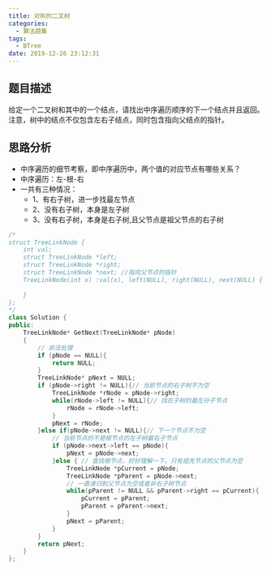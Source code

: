 ```yaml
---
title: 对称的二叉树
categories:
  - 算法题集
tags:
  - BTree
date: 2019-12-26 23:12:31
---
```


## 题目描述
给定一个二叉树和其中的一个结点，请找出中序遍历顺序的下一个结点并且返回。注意，树中的结点不仅包含左右子结点，同时包含指向父结点的指针。
## 思路分析
- 中序遍历的细节考察，即中序遍历中，两个值的对应节点有哪些关系？
- 中序遍历：左-根-右
- 一共有三种情况：
    - 1、有右子树，进一步找最左节点
    - 2、没有右子树，本身是左子树
    - 3、没有右子树，本身是右子树,且父节点是祖父节点的右子树
```cpp
/*
struct TreeLinkNode {
    int val;
    struct TreeLinkNode *left;
    struct TreeLinkNode *right;
    struct TreeLinkNode *next; //指向父节点的指针
    TreeLinkNode(int x) :val(x), left(NULL), right(NULL), next(NULL) {
        
    }
};
*/
class Solution {
public:
    TreeLinkNode* GetNext(TreeLinkNode* pNode)
    {
        // 非法处理
        if (pNode == NULL){
            return NULL;
        }
        TreeLinkNode* pNext = NULL;
        if (pNode->right != NULL){// 当前节点的右子树不为空
            TreeLinkNode *rNode = pNode->right;
            while(rNode->left != NULL){// 找右子树的最左孙子节点
                rNode = rNode->left;
            }
            pNext = rNode;
        }else if(pNode->next != NULL){// 下一个节点不为空
            // 当前节点的不是根节点的左子树最右子节点
            if (pNode->next->left == pNode){
                pNext = pNode->next;
            }else { // 查找根节点，好好理解一下。只有祖先节点的父节点为空
                TreeLinkNode *pCurrent = pNode;
                TreeLinkNode *pParent = pNode->next;
                // 一直递归到父节点为空或者非右子树节点 
                while(pParent != NULL && pParent->right == pCurrent){
                    pCurrent = pParent;
                    pParent = pParent->next;
                }
                pNext = pParent;
            }
        }
        return pNext;
    }
};
```